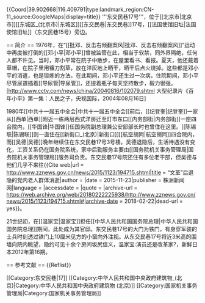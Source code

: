 {{Coord|39.902668|116.409791|type:landmark_region:CN-11_source:GoogleMaps|display=title}}
'''东交民巷17号'''，位于[[北京市|北京市]][[东城区_(北京市)|东城区]][[东交民巷|东交民巷]]17号，[[法国使馆旧址|法国使馆旧址]]（东交民巷15号）旁边<ref name="ban" />。

== 简介 ==
1976年，在“[[批邓、反击右倾翻案风|批邓、反击右倾翻案风]]”运动中再度被打倒的[[邓小平|邓小平]]曾被监管在此，相当于软禁，同外界隔绝，任何人都不许见。当时，邓小平常在院子中散步，在屋里看书、看报。夏天，他还戴着草帽，在院子里用镰刀割草，放在洋灰地上晒干，晒干后点火烧掉。这些都是邓小平的消遣，也是锻炼的方法。在此期间，邓小平还生过一次病，住院期间，邓小平尽管尿道插着[[导尿管|导尿管]]，还提着瓶子每天坚持散步，毅力很强。<ref>[http://www.cctv.com/news/china/20040816/102079.shtml 大型纪录片《百年小平》第一集：人民之子，央视国际，2004年08月16日]</ref>

1980年[[中共十一届五中全会|中共十一届五中全会]]前后，[[纪登奎|纪登奎]]一家从[[西单|西单]]附近一栋两层西式洋房迁至灯市东口[[内务部街|内务部街]]一座四合院内，[[华国锋|华国锋]]任国务院副总理兼公安部部长时也曾住在这里。[[陈锡联|陈锡联]]则一直住在[[新街口_(北京)|新街口]][[航空胡同|航空胡同]]四合院内，而[[吴德|吴德]]晚年继续住在东交民巷17号3号楼。吴德退隐后，生活待遇没有变化，工资关系仍在国务院系统，家中后勤服务主要由[[国务院机关事务管理局|国务院机关事务管理局]]服务司负责。东交民巷17号院还住有多位老干部，但吴德与他们几乎不来往<ref>{{Cite web|url = http://www.zznews.gov.cn/news/2015/1123/194715.shtml|title = “文革”后退隐的党内老人群体消逝|author = |date = 2015-11-23|publisher = 株洲新闻网|language = |accessdate = |quote = |archive-url = https://web.archive.org/web/20180222225938/http://www.zznews.gov.cn/news/2015/1123/194715.shtml#|archive-date = 2018-02-22|dead-url = yes}}</ref>。

21世纪初，在[[温家宝|温家宝]]担任[[中华人民共和国国务院总理|中华人民共和国国务院总理]]期间，此处成为其官邸。东交民巷17号的大门为铁门，有身穿军装的士兵时刻透过铁门上10厘米见方的小窗向外注视。从东交民巷17号将近3米高的围墙向院内眺望，隐约可见十余个房间<ref name="ban">坂尻信义，温家宝:演员还是改革家?，新鲜日本2012年第16期</ref>。

== 参考文献 ==
{{Reflist}}

[[Category:东交民巷|17]]
[[Category:中华人民共和国中央政府建筑物_(北京)|Category:中华人民共和国中央政府建筑物 (北京)]]
[[Category:国家机关事务管理局|Category:国家机关事务管理局]]